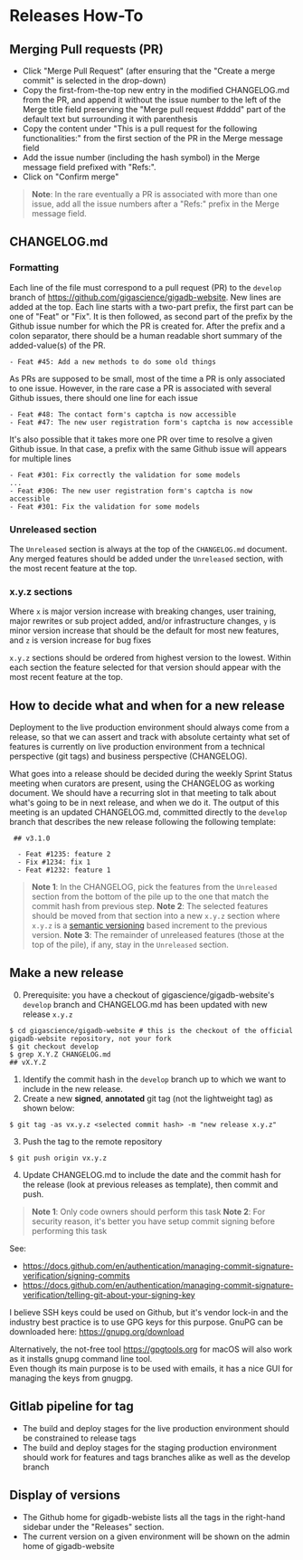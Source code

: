 # Releases How-To

## Merging Pull requests (PR)

* Click "Merge Pull Request" (after ensuring that the "Create a merge commit" is selected in the drop-down)
* Copy the first-from-the-top new entry in the modified CHANGELOG.md from the PR, and append it without the issue number to the left of the Merge title field preserving the "Merge pull request #dddd" part of the default text but surrounding it with parenthesis
* Copy the content under "This is a pull request for the following functionalities:" from the first section of the PR in the Merge message field
* Add the issue number (including the hash symbol) in the Merge message field prefixed with "Refs:".
* Click on "Confirm merge"

>**Note**: In the rare eventually a PR is associated with more than one issue, add all the issue numbers after a "Refs:" prefix in the Merge message field.

## CHANGELOG.md

### Formatting

Each line of the file must correspond to a pull request (PR) to the `develop` branch of https://github.com/gigascience/gigadb-website.
New lines are added at the top.
Each line starts with a two-part prefix, the first part can be one of "Feat" or "Fix".
It is then followed, as second part of the prefix by the Github issue number for which the PR is created for.
After the prefix and a colon separator, there should be a human readable short summary of the added-value(s) of the PR.

```
- Feat #45: Add a new methods to do some old things
```

As PRs are supposed to be small, most of the time a PR is only associated to one issue.
However, in the rare case a PR is associated with several Github issues, there should one line for each issue

```
- Feat #48: The contact form's captcha is now accessible
- Feat #47: The new user registration form's captcha is now accessible
```

It's also possible that it takes more one PR over time to resolve a given Github issue.
In that case, a prefix with the same Github issue will appears for multiple lines

```
- Feat #301: Fix correctly the validation for some models 
...
- Feat #306: The new user registration form's captcha is now accessible
- Feat #301: Fix the validation for some models
```

### Unreleased section

The `Unreleased` section is always at the top of the `CHANGELOG.md` document.
Any merged features should be added under the `Unreleased` section, with the most recent feature at the top.

### x.y.z sections

Where `x` is major version increase with breaking changes, user training, major rewrites or sub project added,  and/or infrastructure changes, `y` is  minor version increase that should be the default for most new features, and `z` is version increase for bug fixes

`x.y.z` sections should be ordered from highest version to the lowest. Within each section the feature selected for that version should appear with the most recent feature at the top.

## How to decide what and when for a new release

Deployment to the live production environment should always come from a release, so that we can assert and track with absolute certainty what set of features is currently on live production environment from a technical perspective (git tags) and business perspective (CHANGELOG).

What goes into a release should be decided during the weekly Sprint Status meeting when curators are present, using the CHANGELOG as working document.
We should have a recurring slot in that meeting to talk about what's going to be in next release, and when we do it. 
The output of this meeting is an updated CHANGELOG.md, committed directly to the `develop` branch that describes the new release following the following template:
```
 ## v3.1.0  
                                                                                                                      
  - Feat #1235: feature 2
  - Fix #1234: fix 1
  - Feat #1232: feature 1

```

>**Note 1**: In the CHANGELOG, pick the features from the `Unreleased` section from the bottom of the pile up to the one that match the commit hash from previous step.
>**Note 2**: The selected features should be moved from that section into a new `x.y.z` section where `x.y.z` is a [semantic versioning](https://semver.org) based increment to the previous version.
>**Note 3**: The remainder of unreleased features (those at the top of the pile), if any, stay in the `Unreleased` section.


## Make a new release

0. Prerequisite: you have a checkout of gigascience/gigadb-website's `develop` branch and CHANGELOG.md has been updated with new release `x.y.z`
```
$ cd gigascience/gigadb-website # this is the checkout of the official gigadb-website repository, not your fork
$ git checkout develop
$ grep X.Y.Z CHANGELOG.md
## vX.Y.Z 
```
1. Identify the commit hash in the `develop` branch up to which we want to include in the new release.
2. Create a new **signed**, **annotated** git tag (not the lightweight tag) as shown below:

```
$ git tag -as vx.y.z <selected commit hash> -m "new release x.y.z"
```
3. Push the tag to the remote repository
```
$ git push origin vx.y.z
```
4. Update CHANGELOG.md to include the date and the commit hash for the release (look at previous releases as template), then commit and push.

>**Note 1**: Only code owners should perform this task
>**Note 2**: For security reason, it's better you have setup commit signing before performing this task

See: 
* https://docs.github.com/en/authentication/managing-commit-signature-verification/signing-commits
* https://docs.github.com/en/authentication/managing-commit-signature-verification/telling-git-about-your-signing-key

I believe SSH keys could be used on Github, but it's vendor lock-in and the industry best practice is to use GPG keys for this purpose.
GnuPG can be downloaded here: https://gnupg.org/download

Alternatively, the not-free tool https://gpgtools.org for macOS will also work as it installs gnupg command line tool.  
Even though its main purpose is to be used with emails, it has a nice GUI for managing the keys from gnugpg.

## Gitlab pipeline for tag

* The build and deploy stages for the live production environment should be constrained to release tags
* The build and deploy stages for the staging production environment should work for features and tags branches alike as well as the develop branch

## Display of versions

* The Github home for gigadb-webiste lists all the tags in the right-hand sidebar under the "Releases" section.
* The current version on a given environment will be shown on the admin home of gigadb-website
